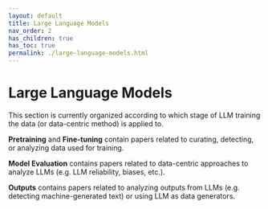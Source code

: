 ```yaml
---
layout: default
title: Large Language Models
nav_order: 2
has_children: true
has_toc: true
permalink: ./large-language-models.html
---
```


# Large Language Models

This section is currently organized according to which stage of LLM training the data (or data-centric method) is applied to.

**Pretraining** and **Fine-tuning** contain papers related to curating, detecting, or analyzing data used for training.

**Model Evaluation** contains papers related to data-centric approaches to analyze LLMs (e.g. LLM reliability, biases, etc.).

**Outputs** contains papers related to analyzing outputs from LLMs (e.g. detecting machine-generated text) or using LLM as data generators.